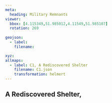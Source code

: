 ```yaml
---
meta:
  heading: Military Remnants
viewer:
  bbox: [4.115349,51.985012,4.11549,51.985107]
  rotation: 269
  
geojson:
  - label:
    filename: 

xyz:
allmaps:
  - label: C1, A Rediscovered Shelter
    filename: C1.json
    transformation: helmert
---
```


## A Rediscovered Shelter, 

